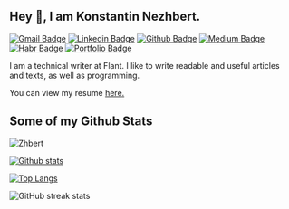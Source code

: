 ## Hey 👋, I am Konstantin Nezhbert.
[![Gmail Badge](https://img.shields.io/badge/-zhbert@yandex.ru-c14438?style=flat&logo=Gmail&logoColor=white&link=mailto:zhbert@yandex.ru)](mailto:zhbert@yandex.ru) 
[![Linkedin Badge](https://img.shields.io/badge/-zhbert-0072b1?style=flat&logo=Linkedin&logoColor=white&link=https://www.linkedin.com/in/zhbert/)](https://www.linkedin.com/in/zhbert/) 
[![Github Badge](https://img.shields.io/badge/-Zhbert-grey?style=flat&logo=github&logoColor=white&link=https://github.com/Zhbert/)](https://www.github.com/Zhbert/) 
[![Medium Badge](https://img.shields.io/badge/-Zhbert-grey?style=flat&logo=Medium&logoColor=white&link=https://medium.com/@zhbert)](https://medium.com/@zhbert) 
[![Habr Badge](https://img.shields.io/badge/-Zhbert-629FBC?style=flat&logo=Habr&logoColor=white&link=https://habr.com/ru/users/Zhbert/)](https://habr.com/ru/users/Zhbert/)
[![Portfolio Badge](https://img.shields.io/badge/portfolio-web-blue?style=flat&link=https://zhbert.ru/programs.html)](https://zhbert.ru/programs.html/) 
<p align='left'>I am a technical writer at Flant. I like to write readable and useful articles and texts, as well as programming.</p><p align='left'> You can view my resume <a href='https://zhbert.ru/resume.html ' target=_blank><u>here</u>.</a></p>

## Some of my Github Stats
<p align=left> <img src=https://komarev.com/ghpvc/?username=Zhbert alt=Zhbert /> </p>

[![Github stats](https://github-readme-stats.vercel.app/api?username=Zhbert&show_icons=true&include_all_commits=true&theme=graywhite)](https://github.com/Zhbert/github-readme-stats)

[![Top Langs](https://github-readme-stats.vercel.app/api/top-langs/?username=Zhbert&layout=compact&theme=graywhite)](https://github.com/Zhbert/github-readme-stats)

![GitHub streak stats](https://github-readme-streak-stats.herokuapp.com/?user=Zhbert)  
